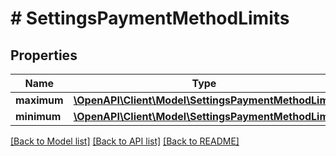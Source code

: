 # # SettingsPaymentMethodLimits

## Properties

Name | Type | Description | Notes
------------ | ------------- | ------------- | -------------
**maximum** | [**\OpenAPI\Client\Model\SettingsPaymentMethodLimit**](SettingsPaymentMethodLimit.md) |  | [optional]
**minimum** | [**\OpenAPI\Client\Model\SettingsPaymentMethodLimit**](SettingsPaymentMethodLimit.md) |  | [optional]

[[Back to Model list]](../../README.md#models) [[Back to API list]](../../README.md#endpoints) [[Back to README]](../../README.md)
